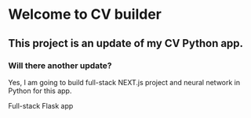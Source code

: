 
# Welcome to CV builder

## This project is an update of my CV Python app.

### Will there another update?

Yes, I am going to build full-stack NEXT.js project and neural network in Python for this app.


Full-stack Flask app
